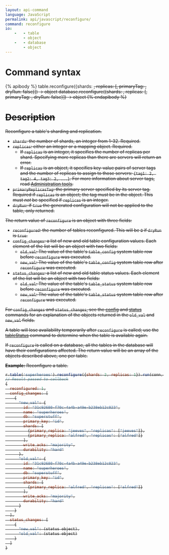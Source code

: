 ```yaml
---
layout: api-command
language: JavaScript
permalink: api/javascript/reconfigure/
command: reconfigure
io:
    -   - table
        - object
    -   - database
        - object
---
```

# Command syntax #

{% apibody %}
table.reconfigure({shards: <s>, replicas: <r>[, primaryTag: <t>, dryRun: false}]) &rarr; object
database.reconfigure({shards: <s>, replicas: <r>[, primaryTag: <t>, dryRun: false}]) &rarr; object
{% endapibody %}

# Description #

Reconfigure a table's sharding and replication.

* `shards`: the number of shards, an integer from 1-32. Required.
* `replicas`: either an integer or a mapping object. Required.
    * If `replicas` is an integer, it specifies the number of replicas per shard. Specifying more replicas than there are servers will return an error.
    * If `replicas` is an object, it specifies key-value pairs of server tags and the number of replicas to assign to those servers: `{tag1: 2, tag2: 4, tag3: 2, ...}`. For more information about server tags, read [Administration tools](/docs/administration-tools/).
* `primaryReplicasTag`: the primary server specified by its server tag. Required if `replicas` is an object; the tag must be in the object. This must *not* be specified if `replicas` is an integer.
* `dryRun`: if `true` the generated configuration will not be applied to the table, only returned.

The return value of `reconfigure` is an object with three fields:

* `reconfigured`: the number of tables reconfigured. This will be `0` if `dryRun` is `true`.
* `config_changes`: a list of new and old table configuration values. Each element of the list will be an object with two fields:
    * `old_val`: The value of the table's `table_config` system table row before `reconfigure` was executed. 
    * `new_val`: The value of the table's `table_config` system table row after `reconfigure` was executed.
* `status_changes`: a list of new and old table status values. Each element of the list will be an object with two fields:
    * `old_val`: The value of the table's `table_status` system table row before `reconfigure` was executed. 
    * `new_val`: The value of the table's `table_status` system table row after `reconfigure` was executed.

For `config_changes` and `status_changes`, see the [config](/api/javascript/config) and [status](/api/javascript/status) commands for an explanation of the objects returned in the `old_val` and `new_val` fields.

A table will lose availability temporarily after `reconfigure` is called; use the [tableStatus](/api/javascript/table_status) command to determine when the table is available again.

If `reconfigure` is called on a database, all the tables in the database will have their configurations affected. The return value will be an array of the objects described above, one per table.

__Example:__ Reconfigure a table.

```js
r.table('superheroes').reconfigure({shards: 2, replicas: 1}).run(conn, callback);
// Result passed to callback
{
  reconfigured: 1,
  config_changes: [
    {
      "new_val": {
        id: "31c92680-f70c-4a4b-a49e-b238eb12c023",
        name: "superheroes",
        db: "superstuff",
        primary_key: "id",
        shards: [
          {primary_replica: "jeeves", "replicas": ["jeeves"]},
          {primary_replica: "alfred", "replicas": ["alfred"]}
        ],
        write_acks: "majority",
        durability: "hard"
      },
      "old_val": {
        id: "31c92680-f70c-4a4b-a49e-b238eb12c023",
        name: "superheroes",
        db: "superstuff",
        primary_key: "id",
        shards: [
          {primary_replica: "alfred", "replicas": ["alfred"]}
        ],
        write_acks: "majority",
        durability: "hard"
      }
    }
  ],
  status_changes: [
    {
      "new_val": (status object),
      "old_val": (status object)
    }
  ]
}
```
